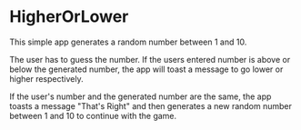 # HigherOrLower

This simple app generates a random number between 1 and 10.

The user has to guess the number. If the users entered number is above or below the generated number, the app will toast a message to go lower or higher respectively.

If the user's number and the generated number are the same, the app toasts a message "That's Right" and then generates a new random number between 1 and 10 to continue with the game.
